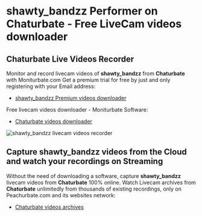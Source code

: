 # shawty_bandzz Performer on Chaturbate - Free LiveCam videos downloader

## Chaturbate Live Videos Recorder

Monitor and record livecam videos of **shawty_bandzz** from **Chaturbate** with Moniturbate.com
Get a premium trial for free by just and only registering with your Email address:
* [shawty_bandzz Premium videos downloader](https://moniturbate.com/request-demo-licence-key.html)

Free livecam videos downloader - Moniturbate Software:
* [Chaturbate videos downloader](https://moniturbate.com/moniturbate-download-software.html)

![shawty_bandzz livecam videos recorder](https://peachurnet.com/templates/moniturbate-software.png)


## Capture shawty_bandzz videos from the Cloud and watch your recordings on Streaming

Without the need of downloading a software, capture **shawty_bandzz** livecam videos from **Chaturbate** 100% online.
Watch Livecam archives from **Chaturbate** unlimitedly from thousands of existing recordings, only on Peachurbate.com and its websites network:
* [Chaturbate videos archives](https://peachurnet.com/)